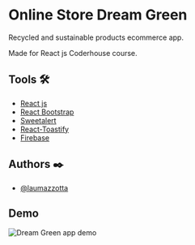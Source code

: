 
# Online Store Dream Green

Recycled and sustainable products ecommerce app.

Made for React js Coderhouse course.

## Tools 🛠️

 - [React js](https://reactjs.org/)
 - [React Bootstrap](https://react-bootstrap.github.io/)
 - [Sweetalert](https://sweetalert2.github.io/)
 - [React-Toastify](https://www.npmjs.com/package/react-toastify)
 - [Firebase](https://firebase.google.com/)



## Authors ✒️

- [@laumazzotta](https://www.github.com/laumazzotta)


## Demo

![Dream Green app demo](https://firebasestorage.googleapis.com/v0/b/ecommerce-dreamgreen.appspot.com/o/Dream%20Green%20demo.gif?alt=media&token=ef654347-f49b-493e-a352-18a3903c681c)

